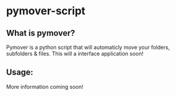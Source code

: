 # pymover-script

## What is pymover?
Pymover is a python script that will automaticly move your folders, subfolders & files. This will a interface application soon!

## Usage:
More information coming soon!
